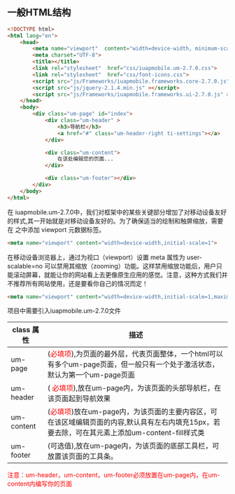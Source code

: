 ## 一般HTML结构
```html
<!DOCTYPE html>
<html lang="en">
	<head>
		<meta name="viewport"  content="width=device-width, minimum-scale=1,  maximum-scale=1">
		<meta charset="UTF-8">
		<title></title>
		<link rel="stylesheet"  href="css/iuapmobile.um-2.7.0.css">
		<link rel="stylesheet"  href="css/font-icons.css">
		<script src="js/Frameworks/iuapmobile.frameworks.core-2.7.0.js" ></script>
		<script src="js/jquery-2.1.4.min.js" ></script>
		<script src="js/Frameworks/iuapmobile.frameworks.ui-2.7.0.js" ></script>
	</head>
	<body>
		<div class="um-page" id="index">
			<div class="um-header" >
				<h3>导航栏</h3>
				<a href="#" class="um-header-right ti-settings"></a>
			</div>

			<div class="um-content">
				在该处编辑您的页面...
			</div>

			<div class="um-footer"></div>
		</div>
	</body>
</html>
```
在 iuapmobile.um-2.7.0中，我们对框架中的某些关键部分增加了对移动设备友好的样式,其一开始就是对移动设备友好的。为了确保适当的绘制和触屏缩放，需要在 之中添加 viewport 元数据标签。
```html
<meta name="viewport" content="width=device-width,initial-scale=1">
```
在移动设备浏览器上，通过为视口（viewport）设置 meta 属性为 user-scalable=no 可以禁用其缩放（zooming）功能。这样禁用缩放功能后，用户只能滚动屏幕，就能让你的网站看上去更像原生应用的感觉。注意，这种方式我们并不推荐所有网站使用，还是要看你自己的情况而定！
```html
<meta name="viewport" content="width=device-width,initial-scale=1,maximum-scale=1, user-scalable=no">
```
项目中需要引入iuapmobile.um-2.7.0文件

|class 属性   |描述   |
| ------------ | ------------ |
| um-page  | (<font color=red  >必填项</font>),为页面的最外层，代表页面整体，一个html可以有多个um-page页面，但一般只有一个处于激活状态，默认为第一个um-page页面  |
|um-header   |( <font color=red  >必填项</font>),放在um-page内，为该页面的头部导航栏，在该页面起到导航效果  |
| um-content  |(<font color=red  >必填项</font>)放在um-page内，为该页面的主要内容区，可在该区域编辑页面的内容,默认具有左右内填充15px，若要去除，可在其元素上添加um-content-fill样式类   |
| um-footer  |(可选值),放在um-page内，为该页面的底部工具栏，可放置该页面的工具条。   |

<font color=red  >注意：um-header，um-content，um-footer必须放置在um-page内，在um-content内编写你的页面</font>
